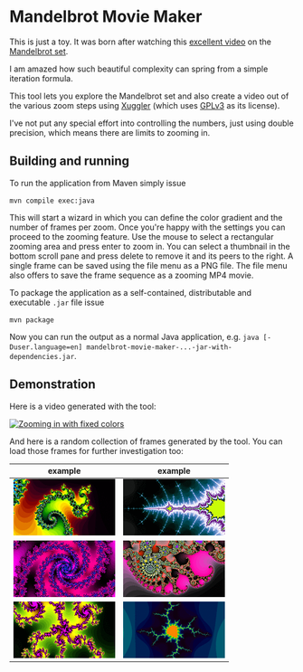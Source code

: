 # Mandelbrot Movie Maker

This is just a toy. It was born after watching this [excellent video](https://youtu.be/NGMRB4O922I) on the [Mandelbrot set](https://en.wikipedia.org/wiki/Mandelbrot_set).

I am amazed how such beautiful complexity can spring from a simple iteration formula.

This tool lets you explore the Mandelbrot set and also create a video out of the various zoom steps using [Xuggler](http://www.xuggle.com/xuggler/) (which uses [GPLv3](http://www.gnu.org/copyleft/gpl.html) as its license).

I've not put any special effort into controlling the numbers, just using double precision, which means there are limits to zooming in.

## Building and running

To run the application from Maven simply issue

	mvn compile exec:java

This will start a wizard in which you can define the color gradient and the number of frames per zoom. Once you're happy with the settings you can proceed to the zooming feature. Use the mouse to select a rectangular zooming area and press enter to zoom in. You can select a thumbnail in the bottom scroll pane and press delete to remove it and its peers to the right. A single frame can be saved using the file menu as a PNG file. The file menu also offers to save the frame sequence as a zooming MP4 movie.

To package the application as a self-contained, distributable and executable `.jar` file issue

	mvn package

Now you can run the output as a normal Java application, e.g. `java [-Duser.language=en] mandelbrot-movie-maker-...-jar-with-dependencies.jar`.

## Demonstration

Here is a video generated with the tool:

[![Zooming in with fixed colors](https://img.youtube.com/vi/BMJ7DHeYodc/0.jpg)](https://www.youtube.com/watch?v=BMJ7DHeYodc)

And here is a random collection of frames generated by the tool. You can load those frames for further investigation too:

|example|example|
|-|-|
|[![demo01](/src/test/resources/demo01.gif?raw=true "demo01")](/src/test/resources/demo01.png?raw=true)|[![demo02](/src/test/resources/demo02.gif?raw=true "demo02")](/src/test/resources/demo02.png?raw=true)|
|[![demo03](/src/test/resources/demo03.gif?raw=true "demo03")](/src/test/resources/demo03.png?raw=true)|[![demo04](/src/test/resources/demo04.gif?raw=true "demo04")](/src/test/resources/demo04.png?raw=true)|
|[![demo05](/src/test/resources/demo05.gif?raw=true "demo05")](/src/test/resources/demo05.png?raw=true)|[![demo06](/src/test/resources/demo06.gif?raw=true "demo06")](/src/test/resources/demo06.png?raw=true)|
